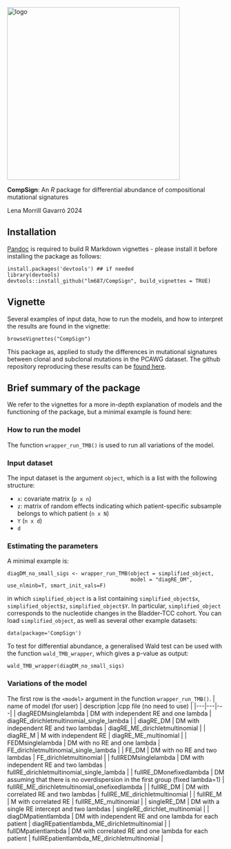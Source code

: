 <!-- ![logo simplex](compsign2.png "") -->
<img src="compsign3.png" alt="logo" width="400"/>

**CompSign**: An *R* package for differential abundance of compositional mutational signatures

Lena Morrill Gavarró 2024

## Installation

[Pandoc](https://pandoc.org/installing.html) is required to build R Markdown vignettes - please install it before installing the package as follows:

    install.packages('devtools') ## if needed
    library(devtools)
    devtools::install_github("lm687/CompSign", build_vignettes = TRUE)

## Vignette
Several examples of input data, how to run the models, and how to interpret the results are found in the vignette:

    browseVignettes("CompSign")

This package as, applied to study the differences in mutational signatures between clonal and subclonal mutations in the PCAWG dataset. The github repository reproducing these results can be [found here](https://github.com/lm687/CompSign-results).

## Brief summary of the package
We refer to the vignettes for a more in-depth explanation of models and the functioning of the package, but a minimal example is found here:


### How to run the model

The function `wrapper_run_TMB()` is used to run all variations of the model.

### Input dataset

The input dataset is the argument `object`, which is a list with the following structure:
- `x`: covariate matrix (`p x n`)
- `z`: matrix of random effects indicating which patient-specific subsample belongs to which patient (`n x N`)
- `Y` (`n x d`)
- `d`


### Estimating the parameters

A minimal example is:

```
diagDM_no_small_sigs <- wrapper_run_TMB(object = simplified_object,
                                        model = "diagRE_DM", use_nlminb=T, smart_init_vals=F)
```

in which `simplified_object` is a list containing `simplified_object$x`, `simplified_object$z`, `simplified_object$Y`. In particular, `simplified_object` corresponds to the nucleotide changes in the Bladder-TCC cohort. You can load `simplified_object`, as well as several other example datasets:
```
data(package='CompSign')
```

To test for differential abundance, a generalised Wald test can be used with the function `wald_TMB_wrapper`, which gives a p-value as output:

```
wald_TMB_wrapper(diagDM_no_small_sigs)
```

### Variations of the model


The first row is the `<model>` argument in the function `wrapper_run_TMB()`.
| name of model (for user) | description  |cpp file (no need to use)   |
|---|---|---|
| diagREDMsinglelambda  | DM with independent RE and one lambda  | diagRE_dirichletmultinomial_single_lambda  |
| diagRE_DM  | DM with independent RE and two lambdas  | diagRE_ME_dirichletmultinomial  |
| diagRE_M  | M with independent RE  | diagRE_ME_multinomial  |
| FEDMsinglelambda  | DM with no RE and one lambda  | FE_dirichletmultinomial_single_lambda  |
| FE_DM  | DM with no RE and two lambdas  | FE_dirichletmultinomial  |
| fullREDMsinglelambda  | DM with independent RE and two lambdas  | fullRE_dirichletmultinomial_single_lambda  |
| fullRE_DMonefixedlambda  | DM assuming that there is no overdispersion in the first group (fixed lambda=1)  | fullRE_ME_dirichletmultinomial_onefixedlambda  |
| fullRE_DM  | DM with correlated RE and two lambdas  | fullRE_ME_dirichletmultinomial  |
| fullRE_M  | M with correlated RE  | fullRE_ME_multinomial  |
| singleRE_DM  | DM with a single RE intercept and two lambdas  | singleRE_dirichlet_multinomial  |
| diagDMpatientlambda  | DM with independent RE and one lambda for each patient  | diagREpatientlambda_ME_dirichletmultinomial  |
| fullDMpatientlambda  | DM with correlated RE and one lambda for each patient  | fullREpatientlambda_ME_dirichletmultinomial  |

